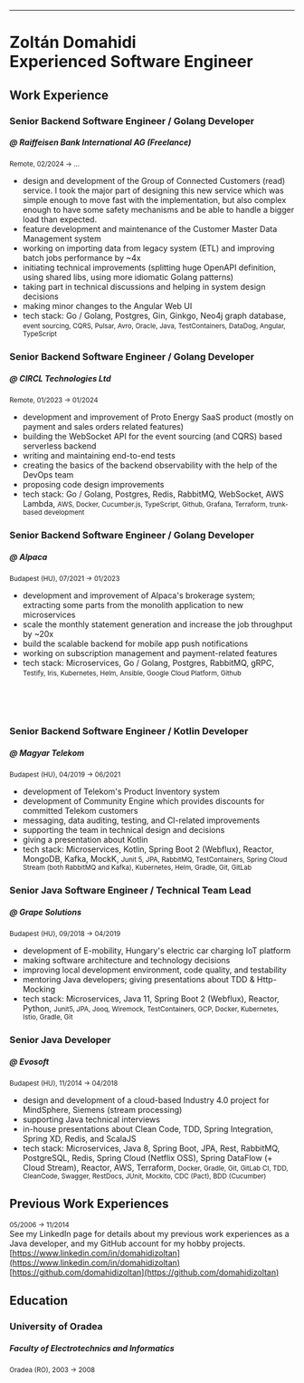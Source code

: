 
---
# <span class="firstname">Zoltán</span> <span class="lastname">Domahidi</span><br/> Experienced Software Engineer  


## Work Experience  

### Senior Backend Software Engineer / Golang Developer  
##### @ Raiffeisen Bank International AG (Freelance)  
<small class="period">Remote, 02/2024 → ...</small>  
- design and development of the Group of Connected Customers (read) service. I took the major part of designing this new service which was simple enough to move fast with the implementation, but also complex enough to have some safety mechanisms and be able to handle a bigger load than expected.  
- feature development and maintenance of the Customer Master Data Management system  
- working on importing data from legacy system (ETL) and improving batch jobs performance by ~4x  
- initiating technical improvements (splitting huge OpenAPI definition, using shared libs, using more idiomatic Golang patterns)  
- taking part in technical discussions and helping in system design decisions  
- making minor changes to the Angular Web UI  
- tech stack: <span class="technologies">Go / Golang, Postgres, Gin, Ginkgo, Neo4j graph database, <small>event sourcing, CQRS, Pulsar, Avro, Oracle, Java, TestContainers, DataDog, Angular, TypeScript</small></span>  

### Senior Backend Software Engineer / Golang Developer  
##### @ CIRCL Technologies Ltd  
<small class="period">Remote, 01/2023 → 01/2024</small>  
- development and improvement of Proto Energy SaaS product (mostly on payment and sales orders related features)  
- building the WebSocket API for the event sourcing (and CQRS) based serverless backend  
- writing and maintaining end-to-end tests  
- creating the basics of the backend observability with the help of the DevOps team  
- proposing code design improvements  
- tech stack: <span class="technologies">Go / Golang, Postgres, Redis, RabbitMQ, WebSocket, AWS Lambda, <small>AWS, Docker, Cucumber.js, TypeScript, Github, Grafana, Terraform, trunk-based development</small></span> 

### Senior Backend Software Engineer / Golang Developer  
##### @ Alpaca  
<small class="period">Budapest (HU), 07/2021 → 01/2023</small>  
- development and improvement of Alpaca's brokerage system; extracting some parts from the monolith application to new microservices  
- scale the monthly statement generation and increase the job throughput by ~20x  
- build the scalable backend for mobile app push notifications  
- working on subscription management and payment-related features  
- tech stack: <span class="technologies">Microservices, Go / Golang, Postgres, RabbitMQ, gRPC, <small>Testify, Iris, Kubernetes, Helm, Ansible, Google Cloud Platform, Github</small></span>  

<p class="pagebreak-ast">&nbsp;</p>
<p class="pagebreak">&nbsp;</p>

### Senior Backend Software Engineer / Kotlin Developer  
##### @ Magyar Telekom  
<small class="period">Budapest (HU), 04/2019 → 06/2021</small>  
- development of Telekom's Product Inventory system  
- development of Community Engine which provides discounts for committed Telekom customers  
- messaging, data auditing, testing, and CI-related improvements  
- supporting the team in technical design and decisions  
- giving a presentation about Kotlin  
- tech stack: <span class="technologies">Microservices, Kotlin, Spring Boot 2 (Webflux), Reactor, MongoDB, Kafka, MockK, <small>Junit 5, JPA, RabbitMQ, TestContainers, Spring Cloud Stream (both RabbitMQ and Kafka), Kubernetes, Helm, Gradle, Git, GitLab</small></span>  

### Senior Java Software Engineer / Technical Team Lead  
##### @ Grape Solutions  
<small class="period">Budapest (HU), 09/2018 → 04/2019</small>  
- development of E-mobility, Hungary's electric car charging IoT platform  
- making software architecture and technology decisions  
- improving local development environment, code quality, and testability  
- mentoring Java developers; giving presentations about TDD & Http-Mocking  
- tech stack: <span class="technologies">Microservices, Java 11, Spring Boot 2 (Webflux), Reactor, Python, <small>Junit5, JPA, Jooq, Wiremock, TestContainers, GCP, Docker, Kubernetes, Istio, Gradle, Git</small></span>  

### Senior Java Developer  
##### @ Evosoft  
<small class="period">Budapest (HU), 11/2014 → 04/2018</small>  
- design and development of a cloud-based Industry 4.0 project for MindSphere, Siemens (stream processing)  
- supporting Java technical interviews  
- in-house presentations about Clean Code, TDD, Spring Integration, Spring XD, Redis, and ScalaJS  
- tech stack: <span class="technologies">Microservices, Java 8, Spring Boot, JPA, Rest, RabbitMQ, PostgreSQL, Redis, Spring Cloud (Netflix OSS), Spring DataFlow (+ Cloud Stream), Reactor, AWS, Terraform, <small>Docker, Gradle, Git, GitLab CI, TDD, CleanCode, Swagger, RestDocs, JUnit, Mockito, CDC (Pact), BDD (Cucumber)</small></span>  



## Previous Work Experiences  

<small class="period">05/2006 → 11/2014</small>  
See my LinkedIn page for details about my previous work experiences as a Java developer, and my GitHub account for my hobby projects.  
[https://www.linkedin.com/in/domahidizoltan](https://www.linkedin.com/in/domahidizoltan)  
[https://github.com/domahidizoltan](https://github.com/domahidizoltan)  

## Education

### University of Oradea
##### Faculty of Electrotechnics and Informatics
<small class="period">Oradea (RO), 2003 → 2008</small>
